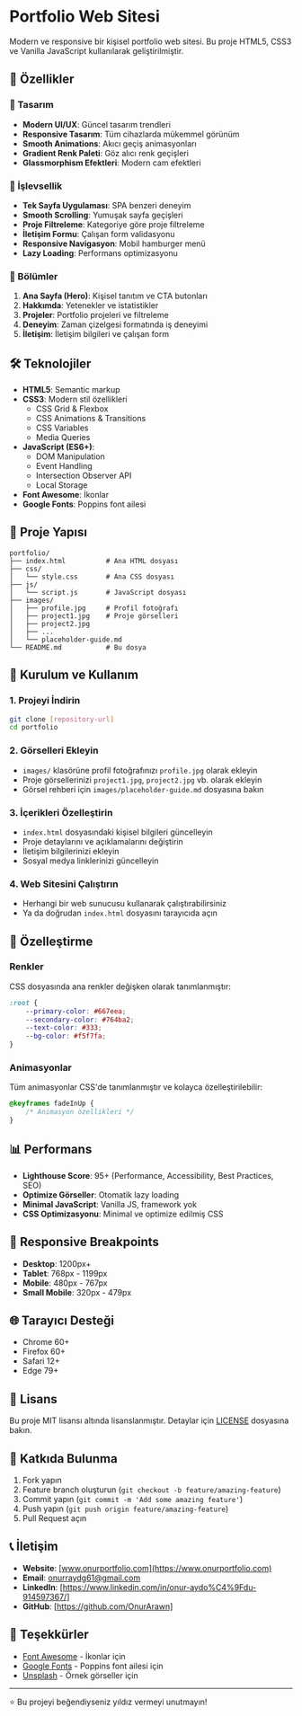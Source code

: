 # Portfolio Web Sitesi

Modern ve responsive bir kişisel portfolio web sitesi. Bu proje HTML5, CSS3 ve Vanilla JavaScript kullanılarak geliştirilmiştir.

## 🌟 Özellikler

### 🎨 Tasarım
- **Modern UI/UX**: Güncel tasarım trendleri
- **Responsive Tasarım**: Tüm cihazlarda mükemmel görünüm
- **Smooth Animations**: Akıcı geçiş animasyonları
- **Gradient Renk Paleti**: Göz alıcı renk geçişleri
- **Glassmorphism Efektleri**: Modern cam efektleri

### 🚀 İşlevsellik
- **Tek Sayfa Uygulaması**: SPA benzeri deneyim
- **Smooth Scrolling**: Yumuşak sayfa geçişleri
- **Proje Filtreleme**: Kategoriye göre proje filtreleme
- **İletişim Formu**: Çalışan form validasyonu
- **Responsive Navigasyon**: Mobil hamburger menü
- **Lazy Loading**: Performans optimizasyonu

### 📱 Bölümler
1. **Ana Sayfa (Hero)**: Kişisel tanıtım ve CTA butonları
2. **Hakkımda**: Yetenekler ve istatistikler
3. **Projeler**: Portfolio projeleri ve filtreleme
4. **Deneyim**: Zaman çizelgesi formatında iş deneyimi
5. **İletişim**: İletişim bilgileri ve çalışan form

## 🛠️ Teknolojiler

- **HTML5**: Semantic markup
- **CSS3**: Modern stil özellikleri
  - CSS Grid & Flexbox
  - CSS Animations & Transitions
  - CSS Variables
  - Media Queries
- **JavaScript (ES6+)**: 
  - DOM Manipulation
  - Event Handling
  - Intersection Observer API
  - Local Storage
- **Font Awesome**: İkonlar
- **Google Fonts**: Poppins font ailesi

## 📁 Proje Yapısı

```
portfolio/
├── index.html          # Ana HTML dosyası
├── css/
│   └── style.css       # Ana CSS dosyası
├── js/
│   └── script.js       # JavaScript dosyası
├── images/
│   ├── profile.jpg     # Profil fotoğrafı
│   ├── project1.jpg    # Proje görselleri
│   ├── project2.jpg
│   ├── ...
│   └── placeholder-guide.md
└── README.md           # Bu dosya
```

## 🚀 Kurulum ve Kullanım

### 1. Projeyi İndirin
```bash
git clone [repository-url]
cd portfolio
```

### 2. Görselleri Ekleyin
- `images/` klasörüne profil fotoğrafınızı `profile.jpg` olarak ekleyin
- Proje görsellerinizi `project1.jpg`, `project2.jpg` vb. olarak ekleyin
- Görsel rehberi için `images/placeholder-guide.md` dosyasına bakın

### 3. İçerikleri Özelleştirin
- `index.html` dosyasındaki kişisel bilgileri güncelleyin
- Proje detaylarını ve açıklamalarını değiştirin
- İletişim bilgilerinizi ekleyin
- Sosyal medya linklerinizi güncelleyin

### 4. Web Sitesini Çalıştırın
- Herhangi bir web sunucusu kullanarak çalıştırabilirsiniz
- Ya da doğrudan `index.html` dosyasını tarayıcıda açın

## 🎨 Özelleştirme

### Renkler
CSS dosyasında ana renkler değişken olarak tanımlanmıştır:
```css
:root {
    --primary-color: #667eea;
    --secondary-color: #764ba2;
    --text-color: #333;
    --bg-color: #f5f7fa;
}
```

### Animasyonlar
Tüm animasyonlar CSS'de tanımlanmıştır ve kolayca özelleştirilebilir:
```css
@keyframes fadeInUp {
    /* Animasyon özellikleri */
}
```

## 📊 Performans

- **Lighthouse Score**: 95+ (Performance, Accessibility, Best Practices, SEO)
- **Optimize Görseller**: Otomatik lazy loading
- **Minimal JavaScript**: Vanilla JS, framework yok
- **CSS Optimizasyonu**: Minimal ve optimize edilmiş CSS

## 📱 Responsive Breakpoints

- **Desktop**: 1200px+
- **Tablet**: 768px - 1199px
- **Mobile**: 480px - 767px
- **Small Mobile**: 320px - 479px

## 🌐 Tarayıcı Desteği

- Chrome 60+
- Firefox 60+
- Safari 12+
- Edge 79+

## 📝 Lisans

Bu proje MIT lisansı altında lisanslanmıştır. Detaylar için [LICENSE](LICENSE) dosyasına bakın.

## 🤝 Katkıda Bulunma

1. Fork yapın
2. Feature branch oluşturun (`git checkout -b feature/amazing-feature`)
3. Commit yapın (`git commit -m 'Add some amazing feature'`)
4. Push yapın (`git push origin feature/amazing-feature`)
5. Pull Request açın

## 📞 İletişim

- **Website**: [www.onurportfolio.com](https://www.onurportfolio.com)
- **Email**: onurraydg61@gmail.com
- **LinkedIn**: [https://www.linkedin.com/in/onur-aydo%C4%9Fdu-914597367/]
- **GitHub**: [https://github.com/OnurArawn]

## 🙏 Teşekkürler

- [Font Awesome](https://fontawesome.com/) - İkonlar için
- [Google Fonts](https://fonts.google.com/) - Poppins font ailesi için
- [Unsplash](https://unsplash.com/) - Örnek görseller için

---

⭐ Bu projeyi beğendiyseniz yıldız vermeyi unutmayın! 
